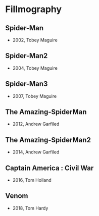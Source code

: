 # Fillmography

## Spider-Man

- 2002, Tobey Maguire

## Spider-Man2

- 2004, Tobey Maguire

## Spider-Man3

- 2007, Tobey Maguire

## The Amazing-SpiderMan

- 2012, Andrew Garfiled

## The Amazing-SpiderMan2

- 2014, Andrew Garfiled

## Captain America : Civil War

- 2016, Tom Holland

## Venom

- 2018, Tom Hardy
